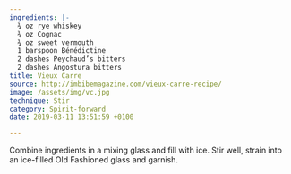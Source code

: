```yaml
---
ingredients: |-
  ¾ oz rye whiskey
  ¾ oz Cognac
  ¾ oz sweet vermouth
  1 barspoon Bénédictine
  2 dashes Peychaud’s bitters
  2 dashes Angostura bitters
title: Vieux Carre
source: http://imbibemagazine.com/vieux-carre-recipe/
image: /assets/img/vc.jpg
technique: Stir
category: Spirit-forward
date: 2019-03-11 13:51:59 +0100

---
```

Combine ingredients in a mixing glass and fill with ice. Stir well, strain into an ice-filled Old Fashioned glass and garnish.
